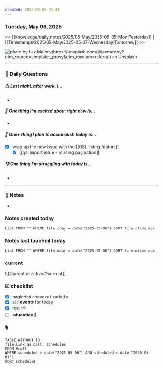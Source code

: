 ```yaml
---
created: 2025-05-06 09:44
---
```

### **Tuesday**, May 06, 2025

<< [[Knowledge/daily_notes/2025/05-May/2025-05-05-Mon|Yesterday]] | [[Timestamps/2025/05-May/2025-05-07-Wednesday|Tomorrow]] >>

![photo by Lex Melony(https://unsplash.com/@lexmelony?utm_source=templater_proxy&utm_medium=referral) on Unsplash](https://images.unsplash.com/photo-1629970815849-402b18449245?crop=entropy&cs=srgb&fm=jpg&ixid=M3w2NDU1OTF8MHwxfHJhbmRvbXx8fHx8fHx8fDE3NDY1MTc0NTV8&ixlib=rb-4.1.0&q=85&w=200&h=200)
___
### 📅 Daily Questions
##### 🌜 **Last night, after work, I...**
- 

##### 🙌 **One thing I'm excited about right now is...**
- 

##### 🚀 **One+ thing I plan to accomplish today is...**
- [x] wrap up the new issue with the [[QSL listing feature]]
	- [x] [[qsl import issue - missing pagination]]

##### 👎 **One thing I'm struggling with today is...**
- 

---
### 📝 Notes
- 

### Notes created today
```dataview
List FROM "" WHERE file.cday = date("2025-05-06") SORT file.ctime asc
```

### Notes last touched today
```dataview
List FROM "" WHERE file.mday = date("2025-05-06") SORT file.mtime asc
`````
### **current**
![[Current or active#^current]]

### ☑ checklist
- [x] pogledati  obaveze i zadatke
- [x] `add` **events** for today
- [x] rest ⛅ 
- [ ] **education 🎒**

### 🎙

```dataview
TABLE WITHOUT ID
file.link as call, scheduled
FROM #call
WHERE scheduled > date("2025-05-06") AND scheduled < date("2025-05-07")
SORT scheduled
```
